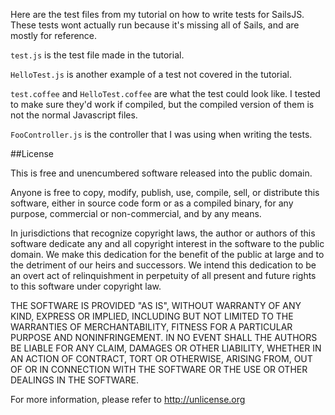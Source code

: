 Here are the test files from my tutorial on how to write tests for SailsJS. These tests wont actually run because it's missing all of Sails, and are mostly for reference.

<code>test.js</code> is the test file made in the tutorial.

<code>HelloTest.js</code> is another example of a test not covered in the tutorial.

<code>test.coffee</code> and <code>HelloTest.coffee</code> are what the test could look like. I tested to make sure they'd work if compiled, but the compiled version of them is not the normal Javascript files.

<code>FooController.js</code> is the controller that I was using when writing the tests.

##License

This is free and unencumbered software released into the public domain.

Anyone is free to copy, modify, publish, use, compile, sell, or
distribute this software, either in source code form or as a compiled
binary, for any purpose, commercial or non-commercial, and by any
means.

In jurisdictions that recognize copyright laws, the author or authors
of this software dedicate any and all copyright interest in the
software to the public domain. We make this dedication for the benefit
of the public at large and to the detriment of our heirs and
successors. We intend this dedication to be an overt act of
relinquishment in perpetuity of all present and future rights to this
software under copyright law.

THE SOFTWARE IS PROVIDED "AS IS", WITHOUT WARRANTY OF ANY KIND,
EXPRESS OR IMPLIED, INCLUDING BUT NOT LIMITED TO THE WARRANTIES OF
MERCHANTABILITY, FITNESS FOR A PARTICULAR PURPOSE AND NONINFRINGEMENT.
IN NO EVENT SHALL THE AUTHORS BE LIABLE FOR ANY CLAIM, DAMAGES OR
OTHER LIABILITY, WHETHER IN AN ACTION OF CONTRACT, TORT OR OTHERWISE,
ARISING FROM, OUT OF OR IN CONNECTION WITH THE SOFTWARE OR THE USE OR
OTHER DEALINGS IN THE SOFTWARE.

For more information, please refer to <http://unlicense.org>
